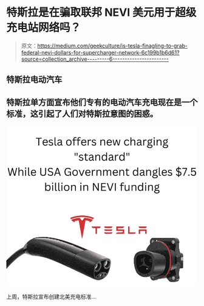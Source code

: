 # 特斯拉是在骗取联邦 NEVI 美元用于超级充电站网络吗？

> 原文：<https://medium.com/geekculture/is-tesla-finagling-to-grab-federal-nevi-dollars-for-supercharger-network-6c199b1b6d61?source=collection_archive---------6----------------------->

## 特斯拉电动汽车

## 特斯拉单方面宣布他们专有的电动汽车充电现在是一个标准，这引起了人们对特斯拉意图的困惑。

![](img/ff491bafc620ef83786763dedb2a2078.png)

上周，特斯拉宣布创建北美充电标准…